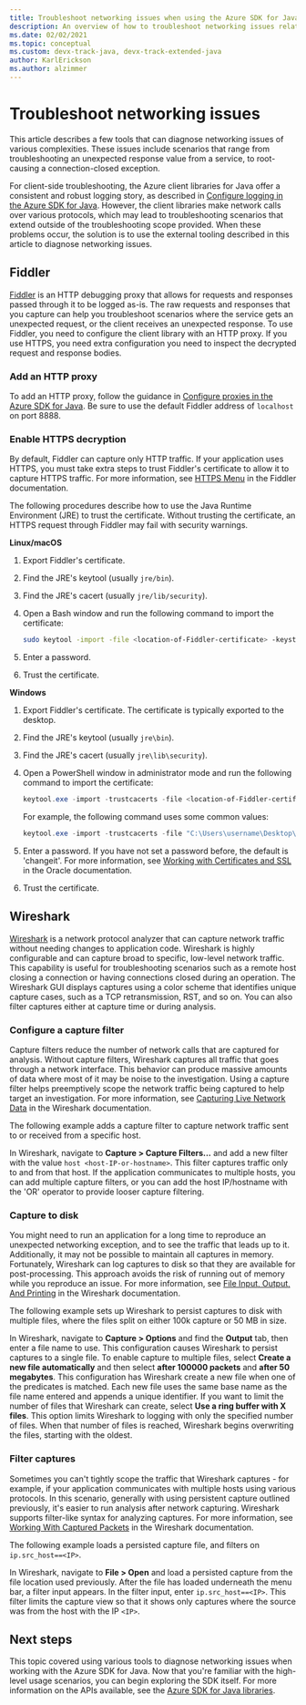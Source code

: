 ```yaml
---
title: Troubleshoot networking issues when using the Azure SDK for Java
description: An overview of how to troubleshoot networking issues related to using the Azure SDK for Java
ms.date: 02/02/2021
ms.topic: conceptual
ms.custom: devx-track-java, devx-track-extended-java
author: KarlErickson
ms.author: alzimmer
---
```


# Troubleshoot networking issues

This article describes a few tools that can diagnose networking issues of various complexities. These issues include scenarios that range from troubleshooting an unexpected response value from a service, to root-causing a connection-closed exception.

For client-side troubleshooting, the Azure client libraries for Java offer a consistent and robust logging story, as described in [Configure logging in the Azure SDK for Java](logging-overview.md). However, the client libraries make network calls over various protocols, which may lead to troubleshooting scenarios that extend outside of the troubleshooting scope provided. When these problems occur, the solution is to use the external tooling described in this article to diagnose networking issues.

## Fiddler

[Fiddler](https://docs.telerik.com/fiddler-everywhere/introduction) is an HTTP debugging proxy that allows for requests and responses passed through it to be logged as-is. The raw requests and responses that you capture can help you troubleshoot scenarios where the service gets an unexpected request, or the client receives an unexpected response. To use Fiddler, you need to configure the client library with an HTTP proxy. If you use HTTPS, you need extra configuration you need to inspect the decrypted request and response bodies.

### Add an HTTP proxy

To add an HTTP proxy, follow the guidance in [Configure proxies in the Azure SDK for Java](proxying.md). Be sure to use the default Fiddler address of `localhost` on port 8888.

### Enable HTTPS decryption

By default, Fiddler can capture only HTTP traffic. If your application uses HTTPS, you must take extra steps to trust Fiddler's certificate to allow it to capture HTTPS traffic. For more information, see [HTTPS Menu](https://docs.telerik.com/fiddler-everywhere/user-guide/settings/https) in the Fiddler documentation.

The following procedures describe how to use the Java Runtime Environment (JRE) to trust the certificate. Without trusting the certificate, an HTTPS request through Fiddler may fail with security warnings.

**Linux/macOS**

1. Export Fiddler's certificate.
1. Find the JRE's keytool (usually `jre/bin`).
1. Find the JRE's cacert (usually `jre/lib/security`).
1. Open a Bash window and run the following command to import the certificate:

   ```bash
   sudo keytool -import -file <location-of-Fiddler-certificate> -keystore <location-of-cacert> -alias Fiddler
   ```

1. Enter a password.
1. Trust the certificate.

**Windows**

1. Export Fiddler's certificate. The certificate is typically exported to the desktop.
1. Find the JRE's keytool (usually `jre\bin`).
1. Find the JRE's cacert (usually `jre\lib\security`).
1. Open a PowerShell window in administrator mode and run the following command to import the certificate:

   ```powershell
   keytool.exe -import -trustcacerts -file <location-of-Fiddler-certificate> -keystore <location-of-cacert> -alias Fiddler
   ```

   For example, the following command uses some common values:

   ```powershell
   keytool.exe -import -trustcacerts -file "C:\Users\username\Desktop\FiddlerRootCertificate.crt" -keystore "C:\Program Files\AdoptOpenJDK\jdk-8.0.275.1-hotspot\jre\lib\security\cacerts" -alias Fiddler
   ```

1. Enter a password. If you have not set a password before, the default is 'changeit'. For more information, see [Working with Certificates and SSL](https://docs.oracle.com/cd/E19830-01/819-4712/ablqw/index.html) in the Oracle documentation.
1. Trust the certificate.

## Wireshark

[Wireshark](https://www.wireshark.org/) is a network protocol analyzer that can capture network traffic without needing changes to application code. Wireshark is highly configurable and can capture broad to specific, low-level network traffic. This capability is useful for troubleshooting scenarios such as a remote host closing a connection or having connections closed during an operation. The Wireshark GUI displays captures using a color scheme that identifies unique capture cases, such as a TCP retransmission, RST, and so on. You can also filter captures either at capture time or during analysis.

### Configure a capture filter

Capture filters reduce the number of network calls that are captured for analysis. Without capture filters, Wireshark captures all traffic that goes through a network interface. This behavior can produce massive amounts of data where most of it may be noise to the investigation. Using a capture filter helps preemptively scope the network traffic being captured to help target an investigation. For more information, see [Capturing Live Network Data](https://www.wireshark.org/docs/wsug_html_chunked/ChapterCapture.html) in the Wireshark documentation.

The following example adds a capture filter to capture network traffic sent to or received from a specific host.

In Wireshark, navigate to **Capture > Capture Filters...** and add a new filter with the value `host <host-IP-or-hostname>`. This filter captures traffic only to and from that host. If the application communicates to multiple hosts, you can add multiple capture filters, or you can add the host IP/hostname with the 'OR' operator to provide looser capture filtering.

### Capture to disk

You might need to run an application for a long time to reproduce an unexpected networking exception, and to see the traffic that leads up to it. Additionally, it may not be possible to maintain all captures in memory. Fortunately, Wireshark can log captures to disk so that they are available for post-processing. This approach avoids the risk of running out of memory while you reproduce an issue. For more information, see [File Input, Output, And Printing](https://www.wireshark.org/docs/wsug_html_chunked/ChapterIO.html) in the Wireshark documentation.

The following example sets up Wireshark to persist captures to disk with multiple files, where the files split on either 100k capture or 50 MB in size.

In Wireshark, navigate to **Capture > Options** and find the **Output** tab, then enter a file name to use. This configuration causes Wireshark to persist captures to a single file. To enable capture to multiple files, select **Create a new file automatically** and then select **after 100000 packets** and **after 50 megabytes**. This configuration has Wireshark create a new file when one of the predicates is matched. Each new file uses the same base name as the file name entered and appends a unique identifier. If you want to limit the number of files that Wireshark can create, select **Use a ring buffer with X files**. This option limits Wireshark to logging with only the specified number of files. When that number of files is reached, Wireshark begins overwriting the files, starting with the oldest.

### Filter captures

Sometimes you can't tightly scope the traffic that Wireshark captures - for example, if your application communicates with multiple hosts using various protocols. In this scenario, generally with using persistent capture outlined previously, it's easier to run analysis after network capturing. Wireshark supports filter-like syntax for analyzing captures. For more information, see [Working With Captured Packets](https://www.wireshark.org/docs/wsug_html_chunked/ChapterWork.html) in the Wireshark documentation.

The following example loads a persisted capture file, and filters on `ip.src_host==<IP>`.

In Wireshark, navigate to **File > Open** and load a persisted capture from the file location used previously. After the file has loaded underneath the menu bar, a filter input appears. In the filter input, enter `ip.src_host==<IP>`. This filter limits the capture view so that it shows only captures where the source was from the host with the IP `<IP>`.

## Next steps

This topic covered using various tools to diagnose networking issues when working with the Azure SDK for Java. Now that you're familiar with the high-level usage scenarios, you can begin exploring the SDK itself. For more information on the APIs available, see the [Azure SDK for Java libraries](azure-sdk-library-package-index.md).
